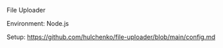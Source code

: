 File Uploader

Environment: Node.js

Setup: https://github.com/hulchenko/file-uploader/blob/main/config.md
